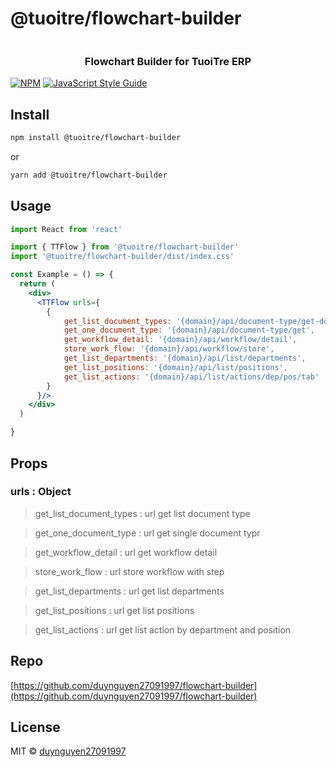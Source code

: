 # @tuoitre/flowchart-builder

<div align="center"> 
    <img src="https://cdn.tgdd.vn/GameApp/3/222501/Screentshots/bao-tuoi-tre-online-222501-logo-13-05-2020.png" alt="">
    <h3>Flowchart Builder for TuoiTre ERP </h3> 
</div>


[![NPM](https://img.shields.io/npm/v/@tuoitre/flowchart-builder.svg)](https://www.npmjs.com/package/@tuoitre/flowchart-builder) [![JavaScript Style Guide](https://img.shields.io/badge/code_style-standard-brightgreen.svg)](https://standardjs.com)

## Install

```bash
npm install @tuoitre/flowchart-builder
```
or
```bash
yarn add @tuoitre/flowchart-builder
```

## Usage

```jsx
import React from 'react'

import { TTFlow } from '@tuoitre/flowchart-builder'
import '@tuoitre/flowchart-builder/dist/index.css'

const Example = () => {
  return (
    <div>
      <TTFlow urls={
        {
            get_list_document_types: '{domain}/api/document-type/get-document-types',
            get_one_document_type: '{domain}/api/document-type/get',
            get_workflow_detail: '{domain}/api/workflow/detail',
            store_work_flow: '{domain}/api/workflow/store',
            get_list_departments: '{domain}/api/list/departments',
            get_list_positions: '{domain}/api/list/positions',
            get_list_actions: '{domain}/api/list/actions/dep/pos/tab'
        }
      }/>
    </div>
  )

}
```

## Props

### urls : Object
> get_list_document_types : url get list document type

> get_one_document_type : url get single document typr

> get_workflow_detail : url get workflow detail

> store_work_flow : url store workflow with step

> get_list_departments : url get list departments

> get_list_positions : url get list positions

> get_list_actions : url get list action by department and position

## Repo

[https://github.com/duynguyen27091997/flowchart-builder](https://github.com/duynguyen27091997/flowchart-builder)

## License

MIT © [duynguyen27091997](https://github.com/duynguyen27091997)
